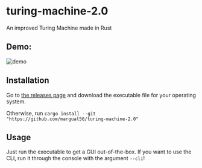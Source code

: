 # turing-machine-2.0
An improved Turing Machine made in Rust

## Demo:
![demo](https://user-images.githubusercontent.com/30444886/203064166-a36a2693-7c5f-4fb1-a71f-bbc50fa31e09.gif)

## Installation
Go to [the releases page]() and download the executable file for your operating system.

Otherwise, run `cargo install --git "https://github.com/margual56/turing-machine-2.0"`

## Usage
Just run the executable to get a GUI out-of-the-box. If you want to use the CLI, run it through the console with the argument `--cli`!

